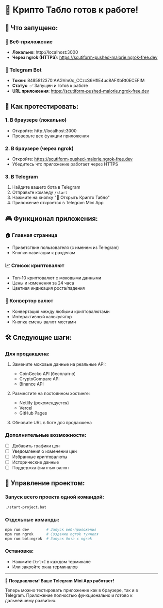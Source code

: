 # 🎉 Крипто Табло готов к работе!

## 🚀 Что запущено:

### 📱 Веб-приложение
- **Локально**: http://localhost:3000
- **Через ngrok (HTTPS)**: https://scutiform-pushed-malorie.ngrok-free.dev

### 🤖 Telegram Bot
- **Токен**: 8485812370:AAGVm0q_CCzcS6HflE4uc8AFXbRt0ECEFIM
- **Статус**: ✅ Запущен и готов к работе
- **URL приложения**: https://scutiform-pushed-malorie.ngrok-free.dev

## 🧪 Как протестировать:

### 1. В браузере (локально)
- Откройте: http://localhost:3000
- Проверьте все функции приложения

### 2. В браузере (через ngrok)
- Откройте: https://scutiform-pushed-malorie.ngrok-free.dev
- Убедитесь что приложение работает через HTTPS

### 3. В Telegram
1. Найдите вашего бота в Telegram
2. Отправьте команду `/start`
3. Нажмите на кнопку "📱 Открыть Крипто Табло"
4. Приложение откроется в Telegram Mini App

## 🎮 Функционал приложения:

### 🏠 Главная страница
- Приветствие пользователя (с именем из Telegram)
- Кнопки навигации к разделам

### 📈 Список криптовалют
- Топ-10 криптовалют с моковыми данными
- Цены и изменения за 24 часа
- Цветная индикация роста/падения

### 🔄 Конвертор валют
- Конвертация между любыми криптовалютами
- Интерактивный калькулятор
- Кнопка смены валют местами

## 🛠 Следующие шаги:

### Для продакшена:
1. Замените моковые данные на реальные API:
   - CoinGecko API (бесплатно)
   - CryptoCompare API
   - Binance API

2. Разместите на постоянном хостинге:
   - Netlify (рекомендуется)
   - Vercel
   - GitHub Pages

3. Обновите URL в боте для продакшена

### Дополнительные возможности:
- [ ] Добавить графики цен
- [ ] Уведомления о изменении цен  
- [ ] Избранные криптовалюты
- [ ] Исторические данные
- [ ] Поддержка фиатных валют

## 🔧 Управление проектом:

### Запуск всего проекта одной командой:
```bash
./start-project.bat
```

### Отдельные команды:
```bash
npm run dev        # Запуск веб-приложения
npm run ngrok      # Создание ngrok туннеля
npm run bot:ngrok  # Запуск бота с ngrok
```

### Остановка:
- Нажмите `Ctrl+C` в каждом терминале
- Или закройте окна терминалов

---

**🎊 Поздравляем! Ваше Telegram Mini App работает!** 

Теперь можно тестировать приложение как в браузере, так и в Telegram. Приложение полностью функционально и готово к дальнейшему развитию.